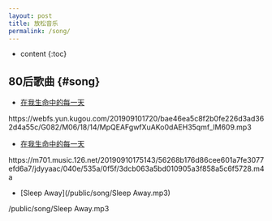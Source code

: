 ```yaml
---
layout: post
title: 放松音乐
permalink: /song/
---
```


* content
{:toc}


80后歌曲								{#song}
-----------------------------------------------------------------

+ [在我生命中的每一天](https://webfs.yun.kugou.com/201909101720/bae46ea5c8f2b0fe226d3ad362d4a55c/G082/M06/18/14/MpQEAFgwfXuAKo0dAEH35qmf_IM609.mp3)
<p>https://webfs.yun.kugou.com/201909101720/bae46ea5c8f2b0fe226d3ad362d4a55c/G082/M06/18/14/MpQEAFgwfXuAKo0dAEH35qmf_IM609.mp3</p>

+ [在我生命中的每一天](https://m701.music.126.net/20190910175143/56268b176d86cee601a7fe3077efd6a7/jdyyaac/040e/535a/0f5f/3dcb063a5bd010905a3f858a5c6f5728.m4a)
<p>https://m701.music.126.net/20190910175143/56268b176d86cee601a7fe3077efd6a7/jdyyaac/040e/535a/0f5f/3dcb063a5bd010905a3f858a5c6f5728.m4a</p>

+ [Sleep Away](/public/song/Sleep Away.mp3)
<p>/public/song/Sleep Away.mp3</p>